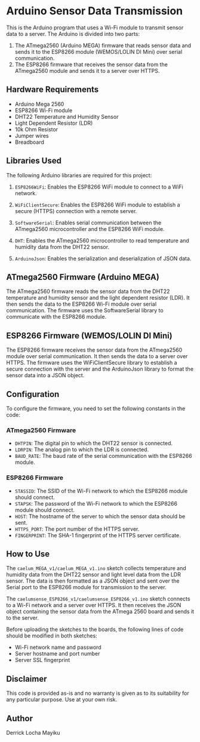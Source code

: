 # Arduino Sensor Data Transmission

This is the Arduino program that uses a Wi-Fi module to transmit sensor data to a server. The Arduino is divided into two parts:

1. The ATmega2560 (Arduino MEGA) firmware that reads sensor data and sends it to the ESP8266 module (WEMOS/LOLIN DI Mini) over serial communication.
2. The ESP8266 firmware that receives the sensor data from the ATmega2560 module and sends it to a server over HTTPS.

## Hardware Requirements

- Arduino Mega 2560
- ESP8266 Wi-Fi module
- DHT22 Temperature and Humidity Sensor
- Light Dependent Resistor (LDR)
- 10k Ohm Resistor
- Jumper wires
- Breadboard

## Libraries Used

The following Arduino libraries are required for this project:

1. `ESP8266WiFi`: Enables the ESP8266 WiFi module to connect to a WiFi network.

2. `WiFiClientSecure`: Enables the ESP8266 WiFi module to establish a secure (HTTPS) connection with a remote server.

3. `SoftwareSerial`: Enables serial communication between the ATmega2560 microcontroller and the ESP8266 WiFi module.

4. `DHT`: Enables the ATmega2560 microcontroller to read temperature and humidity data from the DHT22 sensor.

5. `ArduinoJson`: Enables the serialization and deserialization of JSON data.


## ATmega2560 Firmware (Arduino MEGA)

The ATmega2560 firmware reads the sensor data from the DHT22 temperature and humidity sensor and the light dependent resistor (LDR). It then sends the data to the ESP8266 Wi-Fi module over serial communication. The firmware uses the SoftwareSerial library to communicate with the ESP8266 module.

## ESP8266 Firmware (WEMOS/LOLIN DI Mini)

The ESP8266 firmware receives the sensor data from the ATmega2560 module over serial communication. It then sends the data to a server over HTTPS. The firmware uses the WiFiClientSecure library to establish a secure connection with the server and the ArduinoJson library to format the sensor data into a JSON object.

## Configuration

To configure the firmware, you need to set the following constants in the code:

### ATmega2560 Firmware

- `DHTPIN`: The digital pin to which the DHT22 sensor is connected.
- `LDRPIN`: The analog pin to which the LDR is connected.
- `BAUD_RATE`: The baud rate of the serial communication with the ESP8266 module.

### ESP8266 Firmware

- `STASSID`: The SSID of the Wi-Fi network to which the ESP8266 module should connect.
- `STAPSK`: The password of the Wi-Fi network to which the ESP8266 module should connect.
- `HOST`: The hostname of the server to which the sensor data should be sent.
- `HTTPS_PORT`: The port number of the HTTPS server.
- `FINGERPRINT`: The SHA-1 fingerprint of the HTTPS server certificate.

## How to Use

The `caelum_MEGA_v1/caelum_MEGA_v1.ino` sketch collects temperature and humidity data from the DHT22 sensor and light level data from the LDR sensor. The data is then formatted as a JSON object and sent over the Serial port to the ESP8266 module for transmission to the server.

The `caelumsense_ESP8266_v1/caelumsense_ESP8266_v1.ino` sketch connects to a Wi-Fi network and a server over HTTPS. It then receives the JSON object containing the sensor data from the ATmega 2560 board and sends it to the server.

Before uploading the sketches to the boards, the following lines of code should be modified in both sketches:

- Wi-Fi network name and password
- Server hostname and port number
- Server SSL fingerprint

## Disclaimer

This code is provided as-is and no warranty is given as to its suitability for any particular purpose. Use at your own risk.

## Author

Derrick Locha Mayiku
